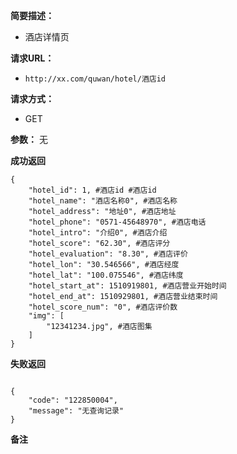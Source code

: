  
**简要描述：** 

- 酒店详情页

**请求URL：** 
- ` http://xx.com/quwan/hotel/酒店id `
  
**请求方式：**
- GET 

**参数：** 
 无




 **成功返回**
```
{
    "hotel_id": 1, #酒店id #酒店id
    "hotel_name": "酒店名称0", #酒店名称
    "hotel_address": "地址0", #酒店地址
    "hotel_phone": "0571-45648970", #酒店电话
    "hotel_intro": "介绍0", #酒店介绍
    "hotel_score": "62.30", #酒店评分
    "hotel_evaluation": "8.30", #酒店评价
    "hotel_lon": "30.546566", #酒店经度
    "hotel_lat": "100.075546", #酒店纬度
    "hotel_start_at": 1510919801, #酒店营业开始时间
    "hotel_end_at": 1510929801, #酒店营业结束时间
    "hotel_score_num": "0", #酒店评价数
    "img": [
        "12341234.jpg", #酒店图集
    ]
}
```

 **失败返回** 

```

{
    "code": "122850004", 
    "message": "无查询记录"
}
```

 **备注** 

